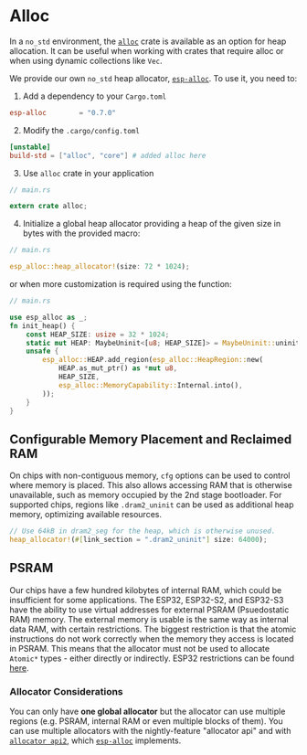 # Alloc

In a `no_std` environment, the [`alloc`][alloc] crate is available as an option for heap allocation. It can be useful when working with crates that require alloc or when using dynamic collections like `Vec`.

We provide our own `no_std` heap allocator, [`esp-alloc`][esp-alloc]. To use it, you need to:

1. Add a dependency to your `Cargo.toml`
```toml
esp-alloc        = "0.7.0"
```

2. Modify the `.cargo/config.toml`
```toml
[unstable]
build-std = ["alloc", "core"] # added alloc here
```

3. Use `alloc` crate in your application
```rust
// main.rs

extern crate alloc;
```

4. Initialize a global heap allocator providing a heap of the given size in bytes with the provided macro:
```rust
// main.rs

esp_alloc::heap_allocator!(size: 72 * 1024);
```

or when more customization is required using the function:
```rust
// main.rs

use esp_alloc as _;
fn init_heap() {
    const HEAP_SIZE: usize = 32 * 1024;
    static mut HEAP: MaybeUninit<[u8; HEAP_SIZE]> = MaybeUninit::uninit();
    unsafe {
        esp_alloc::HEAP.add_region(esp_alloc::HeapRegion::new(
            HEAP.as_mut_ptr() as *mut u8,
            HEAP_SIZE,
            esp_alloc::MemoryCapability::Internal.into(),
        ));
    }
}
```

## Configurable Memory Placement and Reclaimed RAM

On chips with non-contiguous memory, `cfg` options can be used to control where memory is placed. This also allows accessing RAM that is otherwise unavailable, such as memory occupied by the 2nd stage bootloader. For supported chips, regions like `.dram2_uninit` can be used as additional heap memory, optimizing available resources.

```rust
// Use 64kB in dram2_seg for the heap, which is otherwise unused.
heap_allocator!(#[link_section = ".dram2_uninit"] size: 64000);
```

## PSRAM

Our chips have a few hundred kilobytes of internal RAM, which could be insufficient for some applications. The ESP32, ESP32-S2, and ESP32-S3 have the ability to use virtual addresses for external PSRAM (Psuedostatic RAM) memory. The external memory is usable is the same way as internal data RAM, with certain restrictions. The biggest restriction is that the atomic instructions do not work
correctly when the memory they access is located in PSRAM. This means that
the allocator must not be used to allocate `Atomic*` types - either directly
or indirectly. ESP32 restrictions can be found [here]. 

### Allocator Considerations

You can only have **one global allocator** but the allocator can use multiple regions (e.g. PSRAM, internal RAM or even multiple blocks of them). You can use multiple allocators with the nightly-feature "allocator api" and with [`allocator api2`][allocator api2], which [`esp-alloc`][esp-alloc] implements.

[esp-alloc]: https://crates.io/crates/esp-alloc
[alloc]: https://doc.rust-lang.org/alloc/
[here]: https://docs.espressif.com/projects/esp-idf/en/v5.4.1/esp32/api-guides/external-ram.html#restrictions
[allocator api2]: https://crates.io/crates/allocator-api2